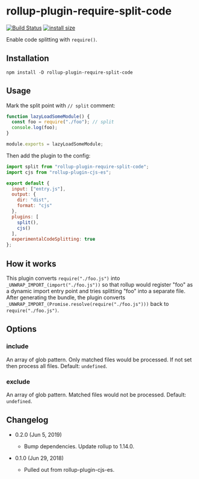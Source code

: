 rollup-plugin-require-split-code
================================

[![Build Status](https://travis-ci.org/eight04/rollup-plugin-require-split-code.svg?branch=master)](https://travis-ci.org/eight04/rollup-plugin-require-split-code)
[![install size](https://packagephobia.now.sh/badge?p=rollup-plugin-require-split-code)](https://packagephobia.now.sh/result?p=rollup-plugin-require-split-code)

Enable code splitting with `require()`.

Installation
------------

```
npm install -D rollup-plugin-require-split-code
```

Usage
-----

Mark the split point with `// split` comment:

```js
function lazyLoadSomeModule() {
  const foo = require("./foo"); // split
  console.log(foo);
}

module.exports = lazyLoadSomeModule;
```

Then add the plugin to the config:

```js
import split from "rollup-plugin-require-split-code";
import cjs from "rollup-plugin-cjs-es";

export default {
  input: ["entry.js"],
  output: {
    dir: "dist",
    format: "cjs"
  },
  plugins: [
    split(),
    cjs()
  ],
  experimentalCodeSplitting: true
};
```

How it works
------------

This plugin converts `require("./foo.js")` into `_UNWRAP_IMPORT_(import("./foo.js"))` so that rollup would register "foo" as a dynamic import entry point and tries splitting "foo" into a separate file. After generating the bundle, the plugin converts `_UNWRAP_IMPORT_(Promise.resolve(require("./foo.js")))` back to `require("./foo.js")`.

Options
-------

### include

An array of glob pattern. Only matched files would be processed. If not set then process all files. Default: `undefined`.

### exclude

An array of glob pattern. Matched files would not be processed. Default: `undefined`.

Changelog
---------

* 0.2.0 (Jun 5, 2019)

  - Bump dependencies. Update rollup to 1.14.0.

* 0.1.0 (Jun 29, 2018)

  - Pulled out from rollup-plugin-cjs-es.

